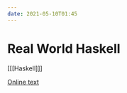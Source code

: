 ```yaml
---
date: 2021-05-10T01:45
---
```


# Real World Haskell

[[[Haskell]]]

[Online text](http://book.realworldhaskell.org/read/why-functional-programming-why-haskell.html)